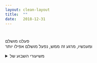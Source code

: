 ```yaml
---
layout: clean-layout
title:  ""
date:   2018-12-31
---
```

#  
פעלנו מושלם<br> ומעכשיו, מרגע זה ממש, נפעל מושלם אפילו יותר

<details>
                    <summary>משיעורי השבוע של</summary>
                    
                  </details><details>
                    <summary>> > א' 30.12.2018 - "לבנה אחר לבנה</summary>
                    עם בעז ובועז ויניב.<br> <br> המשך טבעי לשיעור יום ראשון שעבר (שעבדנו בו בעיקר עם/על אמנות הלחימה ואמנות המשחק), הפעם עם שלוש אמנויות שכל אחד מצא לו. ארבעתנו גם עבדנו עם תריסר האמנויות בכל מני אופנים.<br> <br> + השלמת תהליכים והתזונה הטובה שזה מספק<br> <br> + נחישות<br> <br> + קלות<br> <br> + אמנות ההשתנות<br> <br> + אמנות ההגנה העצמית<br> [עבודה משמעותית בשבילי: ספרות, או שכבות, שממלאות את הגוף שלי ומגיעות עד מרחק מסויים ממנו. אחת שמגיעה עד מרחק אצבע נגיד, אחת עד מרחק אמה, ואחת עד מרחק זרוע או רגל, כלומר כבר ספרה בריאה סביבי. המאפיינים השונים שלהן, המקומות שבהם שלושתן או שתיים מהן חופפות, ההשפעה שלהן על העיניים, העור, החיוּת, החום, הגמישות..]<br> <br> + חופש<br> <br> + אמנות ההשתנות (כן כן, זה הופיע פעמיים)<br> [עבודה משמעותית בשבילי: מדמיין אדם שאני מעריך את האופן שהוא מתנהל בו, ורואה איך הוא בכל מני נקודות במהלך היום. איך הוא כשהוא קם בבוקר, איך הוא כשהוא בשעת עבודה.. את הברנש שלי המצאתי. בזמן ההתעוררות אל תוך הבוקר חוויתי מישהו ראיתי מישהו שנעים לו לשכב, נעים לו לחוש, נעים לו האוויר, נעים לו לקום אל תוך העולם, נעים לו להציב את הרגליים על הרצפה.. בשעת עבודה - עשר או אחת עשרה בבוקר - חוויתי מישהו שעוסק באחד הפרוייקטים שלו באופן נעים ופשוט וחסכוני וכן הלאה.. עבודה מאוד פשוטה, ועם זה גם מאוד עשירה ומשמעותית. ואגב, הבוקר קמתי פחות או יותר כמו הברנש הזה, וכשאני מסתכל על איך שעבדתי במשך היום גם שם היה דמיון.] <br> <br> + אמנות הלחימה<br> <br> + אמנות השיווק<br> <br> + אמנות הניתור<br> <br> + אמנות הבריאות<br> <br> + אמנות שינוי ההרגלים<br> [משמעותי בשבילי: מצאתי איכויות שאני רוצה להכניס אל תוך דברים שאני עושה. שתיים שהשלימו זו את זו היו ארגון ואינטנסיביות, וביחד עם הדברים שנועדו לשפר, נוצרו שלשות שנדמו לי יעילות.] <br> <br> --<br> <br> בעז ויניב התנהלו ביחד לאי שם, ובועז ואני המשכנו לנו זמן מה ליד היכל התרבות (מתחת לתקרה לכיוון רחבת התרבות, שהגנה עלינו מהגשם ובכלל היתה נעימה) ואז נתקפנו דאגה לפלאפל באבן גבירול והלכנו לבדוק אם הכל בסדר איתו. <br> עבודה אחת משמעותית מאוד היתה עם מה שכונה אצלי משום מה &quot;ליבות&quot;.<br> ליבות קטנות ויעילות.<br> מישהו די אהבל, שטוב בלעשות כסף.<br> מישהו שלא אמן לחימה גדול, אבל מצויין בלחימה מעשית, או בפנים מסויימים שלה שמספיקים. <br> איזה ליבות קטנות כאלה אני חומד לי ל-2019?<br> האם/איך זה ככה גם לגבי כתיבה? או לגבי כתיבה של דבר מסויים?<br> ומה לגבי ליבה של הוצאת דברים לאור?<br> <br> ממשהו לשבע עד עשר ואנלאיודעכמה.
                  </details><details>
                    <summary>> > ב' 31.12.2018 - "סיבובי קסם</summary>
                    שיעור עם כמה התחלות - ממשך השבוע/יים האחרונים כשראיתי כל מני דברים מתוכו, מהבוקר כשהתכווננתי אליו ברכבת, וממתי שכף הרגל שלי נגעה במדרכה מחוץ למקום העבודה (בערך ב-19:00, וזאת היתה הפתיחה הרשמית). בדרכים, ברכבת ובבית.<br> + ממכשף שחור לקוסם מואר בגלגול אחד (מתוך כמה דקות עם &quot;חיי מילרפה&quot; ברכבת)<br> + אהבה לא יכולה למות (תותים עם שמנת ליומולדת של חני)<br> + 2019 (חלק מזה עשיתי כמו את טכניקת הלילה: עברתי בין אירועי 2018 וחוויתי אותם כמו שהיו או כמו שהיו אמורים להיות, לפעמים קצת בדומה לסיוע לתוקף להגיע לאן שהוא אמור לנוח בו, ואז עשיתי אותו דבר עם האירועים שיש/היו ב-2019. בשלב יותר מאוחר בשיעור הגיעה גם הקלטה מבן מזירה אחרת והשלימה לי יפה את השלב הזה.)<br> + עבודה מיטיבה עם יומן השיעורים.<br> + היו בשיעור הזה הרבה שלבים ושלבונים, זירות שונות אלו מאלו.. היו גם כל מני דברים משותפים לכולם פחות או יותר. למשל, הרפייה ממה שמיותר עזרה בכל אחד מהם (ולפעמים לא דמתה כלל וכלל להרפייה ממה שמיותר בעניינים אחרים).
                  </details><details>
                    <summary>> > ד' 2.1.2018 - "למהר לאט</summary>
                    החווייה המגניבה של עצמי שמתווה לי את מהלך-היום בבוקר (ב&quot;מטה הקסמים&quot; ברכבת), אחר כך במשך היום מחליט-לכאורה כל מני דברים, ובסופו של דבר מתברר שהתנהלתי בדיוק לפי המתווה מהבוקר.<br> אני מספר עליה פה כי אחת ההחלטות-לכאורה ממהלך היום היתה לא לצאת לשיעור, אבל התכוונות הבוקר גברה עליה.<br> זאת היתה התכוונות-בוקר לגמרי לא דורסנית, כזאת שמתחשבת במציאות אבל איכשהו בלי להפריד אותה מהמציאות הרצויה. וגם ההתנהלות שאיפשרה לי להגיע לשיעור היתה כזאת. <br> <br> שיעור נהדר עם חלק משותף בניהול בועז לעצמו, נעה, סשה, אליאור, שמואל, דרור וריבּ, בנקודת המפגש ובפתח הצפוני המקורה לחניון גן העיר.<br> <br> הייתי עם סשה עד תום השיעור שלה (נדמה לי שבמשך רוב הזמן הזה שמואל היה עם אליאור ודרור עם נעה).<br> <br> להיות בבית (בעבודה עם פורמות, בתנועה בין זירות-שיעור ועוד) -<br> בפורמה, כל מנח הוא הבית, אפשר לצאת מהבית ולהגיע הביתה, ואולי גם לנוע בבית. <br> זיהיתי חווייה לא-באמת-נחוצה שאנשים נוהגים ליצור אצל עצמם, של סבל או מיאוס או משהו כזה איפה שהם נמצאים, כדי להדגיש את חוויית היציאה או ההגעה הביתה.<br> <br> צורת עבודה של בעיטות זה בזה לסירוגין שיש בה גם -<br> + בעיטות &quot;סיבוב&quot; בתצורה שבה החזית נשארת פונה לעבר הנבעט ובתצורה שבה הצד מופנה אליו<br> + אפשר לחלק בין הרגליים והידיים תחומי אחריות וליהנות מהקלות בהגנה העצמית שזה יכול ליצור<br> + יש הבדל בין כן ולא &quot;להתארך&quot; תוך כדי בעיטה<br> <br> לשיפור היציבה: במנח &quot;דומם&quot;, משפר את היציבה לא לנסות להיות פוחלץ אלא להבין שהדבר שאני מאכלס חי, הוא תנועה, הוא זרימה, ולאפשר את זה - גם אם באופן שלא נראה כלפי חוץ.<br> לשיפור הכוח בזרועות: שומר על מבנה של הזרועות כשהשני מנסה לפרק אותו בכל מני אופנים; לא מדמיין שהזרועות נפרדות משאר הגוף אלא להיפך, קולט שהן חלק מהמכלול הזה ומשתמש בזה. <br> לשיפור כל מני דברים: מנסה לקלוט אלו סיפורים שלי על עצמי הם אפקטיביים (כאלה שאני מאמין להם, נענה להם..), ללמוד את הפרוצדורה, לעשות בה שימושים מועילים. (אלה יכולים להיות, נגיד, דווקא סיפורים שבהם אני מספר לי על עצמי משהו שלא מוצא חן בעיני.)<br> <br> מדמה או חווה שכל מה שנמצא פה חלק מגוף אחד. חווה/הווה את חוויית/הוויית האחד הזה, כולל למשל הנשימה הגדולה שלו שאינה מוטרדת כלל מ&quot;טרדות היומיום&quot; של הגופים הקטנים פה, מכילה אותם, נושמת אותם..<br> <br> --<br> <br> עם דרור, בועז ושמואל<br> <br> בילינו די הרבה זמן בקרבות ידיים עם שותפים מתחלפים. בין הדברים שראיתי שריון-טווח-קצר יעיל שדרור יוצר סביבו מלהבים וחודים שחשים בחלקים שמנסים להגיע אליו ומעיפים אותם ככה שהחלקים האלה לא רוצים לנסות להגיע אליו יותר; שכבת &quot;חיל אוויר&quot; יעילה ששמואל מפעיל ומוצאת דרכים בעיקר לאזור הראש; &quot;מארבים&quot; שבועז מפעיל בסבלנות וביעילות, תוך נכונות לנסות משהו שוב ושוב ובלי היסחפויות להרפתקאות שישבשו את למידת מה שהחליט ללמוד.<br> <br> כל אחד מאיתנו קידם את ארבעתנו במשהו שבחר.<br> <br> + בעשר הדקות הראשונות הקדשנו כל פעם שתיים וחצי דקות לאחד מאיתנו. במהלכן הוקצה לו אחד משלושת האחרים להתקרברב איתו (יריב האימונים שהכי יקדם אותו כרגע משלושתם) ושלושת האחרים ניסו לקדם אותו במה שנראה להם שכדאי לו להתקדם בו.<br> אצלי היריב היה שמואל וקודמתי בעזרת קומבינה של מצד אחד לנסות לא להיות בטווח שלו כשאין לי מה לחפש שם (כלומר כשאני לא מנסה לנצל את ההימצאות בו למשהו מועיל), ומצד שני להיות איתו במתחם די קטן שאני לא יכול להתרחק בו ממנו יותר מדי. <br> אצל שמואל אני הייתי היריב, והוא קודם בין השאר בלא להפקיר את הלמטה שלו רק בגלל שהלמעלה כל כך מוגן ומגיע. <br> אצל בועז היריב היה שמואל נדמה לי, והוא קודם בלהכניס עוד איזה מידת אינטנסיביות שהוא בוחר לתוך העבודה שלו - זה יכול להיות כפול 1.1, כפול 1.2, כפול 2, כמה שהוא בוחר. התוצאה היתה מרשימה מאוד. <br> אני לא זוכר כרגע עם מי דרור עבד, נדמה לי שעם בועז. מבחינתי העיקר אצלו היה לא לחסום/לעצור את עצמו משיקולים שלא נובעים מהמציאות הלחימתית המיידית.<br> <br> + שמואל קידם אותנו בצמיחה מתוך הקרקע, חישה גופנית מענגת, בין השאר ב&quot;עמידת ארבע&quot; תוך שימוש במנוע הנשימה הנהדר. אחד השימושים בו היה כשאני יוזם רק את הנשיפה, אחרי זה אני כבר מתמלא מאלי. שימוש נוסף היה בליווי של האגן שלי את הנשימה. שימוש שלישי: &quot;לשתות את הנשימה&quot;. איזה כיף זה. גם האימון מוקדם יותר עם סשה (&quot;לא תנוחת פוחלץ, הדבר שאני נמצא בו הוא זרימה&quot;) עזר לי.<br> באיזשהו שלב היקום אמר דרך שמואל &quot;חוש השדרה&quot;, בהתחלה נדמה היה לי שזאת טעות ואז קלטתי שלא. מבין החלקים בחוש הזה שחשתי בהם בבירור יש את היות כל חוט השדרה חוליה מקשרת יחידה בין שמיים וארץ, ואת היות הקישור הזה שקט גמור שמאפשר זרימה בלתי מוגבלת. <br> <br> + בועז נענה לבקשה של דרור לקדם אותנו בליהנות, בהדרכה שפשוט נהיה - כמו חתולים שרובצים להם בחצר או משהו כזה. זאת היתה אחת מנקודות השיא של השיעור עבורי, תענוג גדול.<br> <br> + בועז הנחה אותנו בלנהל את זמננו ביעילות.<br> נזכרתי תוך כדי במשהו שדמה להדרכה הקודמת, אבל מכיוון אחר. משהו שבמדיטציה הוא מן עירנות רכה ואינטנסיבית, הישארות ער לסביבה ולחיוּת שלה ושל עצמי, משהו בכיוון הזה. חווייה/הווייה שיש בה אינטנסיביות, קלילות, פשטות גמורה, שאפשר בקלות לקחת לכל עניין ביומיום.<br> <br> מבערך שבע עד כעשר ועשרים.<br>
                  </details><details>
                    <summary>> > > > 2.1.201</summary>
                    שנה טובה
                  </details><details>
                    <summary>"כבר הגענו" – שיעור יום שני 31.12.201</summary>
                    שעת הגעה לנק&#39; המפגש: 6:40 – משת&#39;: יואב, אינגריד – מנחים: יואב + אינגריד, בן, אינגריד, יואב<br> שעת סיום: 8:40 (בערך)<br> <br> לקראת השיעור, אחרי היעדרות של שבוע ושני שעורים, העסיקה אותי מאוד השאלה כיצד אוכל לשפר את היכולת שלי לספק לעצמי את המרחב התומך ואת האנרגיות של שיעור הקונג פו גם מחוץ למסגרת השיעור – ביחוד כשאני בטיול בחו&quot;ל. התבוננתי לעומק בציפייה שלי לקראת השיעור כדי &quot;להתאפס&quot; ו&quot;לחזור לעצמי&quot;. <br> במהלך השיעור, מאוחר יותר, ראיתי שבעצם גם במהלך השהייה שלי בחו&quot;ל הצלחתי לשדרג את היכולת שלי לשמור על המרחב הפנימי שלי, יותר ממה שהערכתי תחילה (זיהוי הצלחות של עצמי).<br> יואב ואני קיבלנו הנחיה לעבור יחד אל ב&quot;ק לנדוור ליד ככר רבין ולהמשיך ששם את שיעורנו עד שבן יצטרף אלינו.&nbsp;&nbsp;כך עשינו. כשחצינו את גן דובנוב ביקשתי לעצור לרגע כדי שאוכל לעלות על הגלגל המאונך המסתובב: שם חוויתי את גופי ככזה שעדיין לא התעורר ובעל יכולת מוגבלת. – כשרוב רובו של השיעור התנהל בישיבה בקפה לנדוור, חוויתי את גופי בסוף השיעור כערני, מועצם וחי כמו אחרי שיעור קונג פו של תרגול גופני!<br> בתחילת השיעור, עם הגעתי, פתחי בהצהרה בפני יואב שהתכוונתי להגיע הרבה קודם. אכן מזה כנה ימים מאז חזרתי הבטחתי לעצמי להגיע מוקם – סביב 6:15 – לנק&#39; המפגש בשיעור הבא, אך לא הצלחתי. יואב הבין זאת כהתנצלות על כך שבזבזתי את זמנו. כוונתי הייתה לשתף אותו בכך שהייתה לי כוונה להגיע מוקדם, אך לא הצלחתי להוציא זאת אל הפועל עד הסוף.<br> בקפה לנדוור העליתי את השאלה כיצד אני יכולה לשדרג את היכולת שלי לשמור על איזון אנרגטי רצוי, מבלי להישאב בעל כורכי אל תוך סבל. יואב אמר שאם מישהו כביכול גורם לי לסבל, הרי שבעצם אני זאת שגורמת לעצמי את הסבל. הרגשתי תחילה שתפישה זו (המוכרת לי היטב) אינני מועילה לי כל כך; שכוונתי יותר למצוא את הדרך שלא להיכנס למקום של סבל מבלי להתנתק או לאטום את עצמי; כשמטרתי בעצם היא ריפוי יחסים ישנים; כיצד לשמור על אנרגיה גבוהה יותר.<br> בן הגיע ושאל: מה מטרותיכם לשנת 2019?<br> 1.&nbsp;&nbsp;&nbsp;&nbsp;שיפור החוסן שלי – בכל הרבדים<br> 2.&nbsp;&nbsp;&nbsp;&nbsp;שדרוג המיומנויות המקצועיות שלי בעבודה<br> 3.&nbsp;&nbsp;&nbsp;&nbsp;לעבור שלב בקונג פו<br> בן הזמין אותנו לציין הצלחות מהשנה הזו; לדבר על הצלחות ועל מטרות לעתיד בלשון עבר – טכניקה מעולה.<br> לאחר כ-40 דקות בן עזב והנחה אותי להמשיך את שיעורנו ולאחר שמיציתי את הנושאים שמתחשק לי לעבוד עליהם, עלי להעביר את השרביט ליואב, שינחה את שנינו עד תום השיעור.<br> התחשק לי לצאת החוצה אל האוויר. יצאנו מקפה לנדוור אל ככר רבין, במרכז הככר, בשמש. תרגול חופשי. ביצעתי כל מיני תנועות רגליים, כולל קפיצות סיבוב, דילוגים בין הרגליים כשהן מרוחקות זו מזו. מאוד נהניתי מזה.<br> לאחר שמיציתי, העברתי את הנחיית השיעור ליואב. עבודה פנימית. מעבר אל כיוון גן דובנוב. יואב סיים את שיעורנו הרשמי בדרך. היה מעולה.<br> סיפרתי ליואב כמה משמעותית הייתה עבורי העבודה שעשיתי יחד איתו לפני כמה שבועות – בהנחייתי – כשתרגלנו מדיטציית הליכה בעיניים עצומות: אז, כשיואב הוביל אותי כאילו אני עיוורת, הגעתי לרמה חדשה בעבודה שלי עם כפות הרגליים והרגליים, אשר הדהדה לאורך כל היום, ושמאז לא הצלחתי לשחזר אותה.<br> היה לי חשוב לומר ליואב כמה מיוחדת ומשמעותית עבורי נוכחותו ותשומת לבו בשיעורי הקונג פו שלי. מתנה יקרת ערך עבורי.<br>
                  </details><details>
                    <summary>"לבנה אחר לבנה", ראשון ערב, 30.12.1</summary>
                    תחילת השיעור ב19:40 יחד עם בועז, יניב וריב, ובהנחיית ריב:<br> (אציין שלא זכרתי באופן מלא או מדויק את התרגילים שעשינו)<br> לבחור ולציין 3 אמנויות שברצוני להשתפר בהן, סה&quot;כ לכולנו 12 אמנויות.<br> בעמידה במעגל - חזרה על אלו שבחרתי, בסבב, כל פעם אחת אחרת. להרגיש רמה חדשה רצויה לעצמי בכל פעם (לסוף שנת 2019?). לנסות לזכור גם את של האחרים.<br> נסיון לזכור ולציין את האמנויות של מי שעומד משמאלי, ולראות רמה חדשה עבורו.<br> עשינו כמה סבבים כאלה במספר וריאציות. למשל לציין את הרמה החדשה באמנות כלשהי כאיחול למי שפונים אליו (לפחות בהתכוונות).<br> <br> עברנו לסבבים של הדרכה באמנויות שנבחרו, כל אחד מנחה בתורו מתוך האמנויות שבחר מי שעמד לצידו:<br> חישת/דמיון של שכבה שעוטפת אותנו עד מספר סנטימטרים מחוץ לעור, ונמצאת גם בתוכנו. הוספנו שכבה נוספת רחבה יותר, ואחריה שכבה שלישית שנמשכת עד מרחק של זרוע מהגוף.<br> לחוש את שלושתן בו זמנית. את ההגנה שהן מעניקות, איך הן מיטיבות עמנו מכל מני בחינות. אפשרות לחישת השכבות של כולנו.<br> התבוננות על הרגלים שיש לנו ונסיון לשדרג אותם. אפשר לשתף בדברים שמזהים.<br> בחירה של מישהו שנראה לנו שמתנהל ביומיום בצורה מצוינת. בחינה של רגעים שונים במהלך היממה שלו ולציין מה רואים.<br> עבודה עם היכולת להביא את עצמי להתחיל בעשיות רצויות, בעיקר בהקשר של פעולה אינטנסיבית. <br> התבוננות על שני סוגים של אנשי שיווק מצליחים. אחד שפועל לפי הספר, ואחד שלא למד אבל &#39;יש לו את זה&#39;.<br> <br> בהנחיית בן עברתי עם יניב למקום אחר, לא רחוק משם:<br> ניסינו להתקדם באמנות האושר.<br> <br> בן הצטרף לאחר כמה רגעים והנחה אותנו (בהתחלה גם השתתף בעצמו):<br> לסירוגין, לציין הצלחות שהיו לנו ב2018.<br> ואז לציין גם דברים שמאחלים לעצמנו להצליח ב2019, בניסוח של הסתכלות לאחור כמו על משהו שכבר קרה. מעבר לסירוגין בין שתי השנים.<br> בהמשך, לנסות שלא יורגש הבדל בין דברים השייכים ל-2018 לבין אלו של 2019, כך שצופה מהצד לא יוכל לדעת מה מתייחס לאיזו שנה.<br> מעבר חופשי בין שתי האפשרויות.<br> <br> המשך השיעור בהנחיית יניב:<br> שליחת אור לשנת 2018 ולשנת 2019.<br> הודיה על דברים שאפשר להודות עליהם.<br> סיום בסביבות 21:50
                  </details><details>
                    <summary>"סיבובי קסם", שני ערב, 31.12.1</summary>
                    בבית של אסא. הגעתי ב19:30. <br> סיום ב21:30 בערך.<br> <br> הרגשתי מבוכה ופחד לדבר מול האחרים. נגיד בתרגיל של להגיד משהו שנעים לי עכשיו. או כשרציתי שיעזרו לי עם הנושא של המטרות.<br> <br> <br> <br>
                  </details><details>
                    <summary>> > חשבת</summary>
                    שאגיע לשיעור ובו כבר יתבהר לי יותר כל הנושא של המטרות. ניסיתי לפני השיעור לכתוב כמה דברים שמהווים את המטרות שלי לשנה הקרובה, אבל לא הייתי שמח מהם. לא ממש מצאתי פנאי לכתוב אותם. אלא יותר על הדרך. וחשבתי שבשיעור אקבל מרחב טוב להתעסק בזה, בכלל באיך אני בוחר מטרות לשנה הזאת. והשיעור התמקד כבר ממש במטרות. ולא ממש היו לי בנמצא. <br> אולי אשב על זה קצת היום, אנסה באמת למצוא לי מטרות משמחות לשנה הזאת.
                  </details><details>
                    <summary>> > > > האזנה להקלט</summary>
                    האזנתי להקלטה אחרי שכתבתי לי מטרות.<br> התחלתי את הסשן באיזו מדיטציה קטנה, זה קצת יותר חיבור אותי לעצמי ואז רשמתי לי את המטרות.<br> ההאזה הייתה משמעותית והיוותה כמו המשך של השיעור. או השלמה שלו.<br> אולי אאזין ואעבוד שוב פעם עם ההקלטה.
                  </details><details>
                    <summary>> > > > > > מדובר על ההקלטה מהשיעו</summary>
                    
                  </details><details>
                    <summary>שיעור לא רשמי 01.01.201</summary>
                    שער כסף שנפתח, כך הייתה התחושה שבה התמקדתי.<br> השער ליווה את התרגילים שהיו בעיקר תנועתיים ולחימתיים, הוא ליווה תנועה איטית ולאחר מכן מהירה.<br> הייתה עבודה פנימית של תשומת לב לכאב , תשומת לב לכל הגוף.<br> מעט עבודת מתיחות ולאחר מתן תשומת לב לגב לעיניים&nbsp;&nbsp;ולעוד מספר דברים.<br> לאורך כל הזמן הזה חשתי בפעילות שלא הייתה שלי אבל הייתה חלק מהשינוי שהשער הביא.<br> Change&nbsp;&nbsp;השער לחש<br> BE&nbsp;&nbsp;הוא לחש.<br> השיעור הסתיים בערך בבוקר למחרת.
                  </details><details>
                    <summary>רביעי בוקר 2.1.19 ״פעלתי מושלם</summary>
                    שעת הגעה 06:20 (הישג, בהתחשב שלראשונה הגעתי בתחבורה ציבורית). גרם לי להרגיש טוב, במובן שנפתחה לי עוד אפשרות גישה לשיעור שלי.<br> תנועה מיטיבה. התבוננות. מזהה שאני בסוג של המתנה לנועם ומורן. מתחיל את השיעור לעצמי. מתבונן בהרגשה הזו, של המתנה, של להרגיש. מגיע אליי משהו. קשה קצת לתמלל את זה. מין נוכחות נוספת, עדינה. מקודד תחת ״ההרגשה״. בודק את האיכויות שאני מקבל בעקבות שימוש בהרגשה הזו. השימוש הוא ללא מאמץ. הוא בעיקר עניין של תשומת לב. אני משתדל לתרגל את זה גם כרגע בעת שאני משאיר את עקבות השיעור על גבי המחשב. <br> מזהה את העובדה שהבוקר לא מתנהל כמתוכנן. מתבונן בהרגשה, מזהה את אי הנוחות. ממשיך להתבונן. רואה את התחושה של הלחץ כמו גם את תחושת השחרור. שינוי מיקום עם תרצה ואינגריד. התלבטתי אם להמשיך לבד או להצטרף, והחלטתי שיהיה מעניין להצטרף, תוך שאני משגיח על השיעור שלי. התלבטות אם למקום פתוח או סגור. הבוקר הרגיש לי קר ויותר נכון לחמימות של לונדון מיניסטור. <br> שיעור ליואב נועם ועינב (בהעדרם) טוב לי עם העבודה הגופנית. <br> במהלך השיעור השתעשעתי עם התחושה הזו. היא מרגישה לי בעלת פוטנציאל גבוה. במהלך השיעור, בעת מספר תרגולים, השימוש בהרגשה הזו, שיפר את הביצועים. הצלחתי לבצע קפיצה של 360 מעלות וקצת. משהו שהתקשיתי איתו. הבעיטות הרגישו לי עוצמתיות יותר. הריכוז בעת עבודה פנימית טוב יותר. תחושה של מין חגורת קסמים משפרת כזו, שאני צריך רק להיזכר בנוכחותה ואז להמשיך בפעילות שלי ללא שום שינוי. במהלך השיעור השתעשעתי לבחון כמה היא מפוזרת. האם היא רק בבטן או שהיא מתפשטת לאיזורים נוספים. <br> בן מצטרף, שחזור מה היה. זיהוי רגע ה״התנזלות״ שבו ״נזלתי״ עם תרצה ואינגריד (או אולי עדיף להשתמש בזרמתי…)<br> הרעיון של החלטה פנימית שמאפשרת חופש גדול (לדוגמה, לא להצטרף ולהישאר בנק׳ המפגש).<br> שיעור טוב. יופי של מתנה.
                  </details><details>
                    <summary>שיעור בלתי רשמי - יום שלישי 1.1.1</summary>
                    שיעורי מתחיל ב 11:30 ונמשך עד הלילה<br> <br> חמלה<br> עדינות<br> רוך<br> תמיכה פנימית<br> צעדים קטנים<br> כאב רגשי שמתרפא<br> צלילות<br> <br> <br>
                  </details><details>
                    <summary>"פעלתי מושלם" – שעור יום ד' 2.1.201</summary>
                    שעת הגעה לנק&#39; המפגש: 6:35 – שעת סיום: 8:40~ - משת&#39;: יואב, אינגריד, תרצה – מנחים: כולם + בן<br> <br> היה קר יחסית (8 מעלות?), הרגשתי לא טוב (מעין שפעת מוחלשת). מסיבות אלה לא חשתי בנוח הפעם להתיישב על הרצפה כדי לבצע מדיטציה, כפי שהייתי עושה אילולי תנאי מזג האוויר. <br> חקרתי את שאר האפשרויות וביצעתי תרגילים עדינים, עם תנועות קטנות ומתונות, שהשפיעו לטובה. <br> בשעה 7:00, מאחר ואיש מאיתנו לא הודיע על הנחיית השיעור ואיש לא הגיע כדי לאסוף אותנו, יואב ואני בדקנו הודעות בטלפון הנייד במקביל. לאחר מכן שאלתי את יואב אם קיבל הנחיות. הוא ענה בשלילה.<br> בשעה 7:05 החלטתי ליזום מהלך והצעתי ליואב ותרצה שנעבור למקום אחר כדי להוביל את השיעור שלנו בעצמנו. הצעתי לעבור אוו לגן דובנוב או ללונדון מיניסטור, תוך שציינתי את העדפתי האישית למקום השני בשל מצבי ומכיוון ששם יהיה לי נוח יותר לבצע תרגולים פיזיים כשאנחנו מוגנים מהקור. תרצה ציינה שהייתה מעדיפה להתאמן בחוץ אך הצביעה בעד לונדון מיניסטור בהתחשבות במצבי.<br> הרגשתי מרוצה מעצם היוזמה שלי ומעצם העובדה שהצגתי את האופציות הנראות לי הכי מתאימות באותו הרגע, תוך שאני גם מציינת בצורה ברורה את מצבי ואת העדפתי – חגגתי את זה כהצלחה קטנה. נהניתי מהמעבר וההליכה המשותפת. נהניתי מהכניסה לחלל המקורה.<br> התלבטתי לרגע עם יואב אם לשלוח הודעת עדכון לבן או לא; יואב אמר שלא. שאבתי חיזוק מכך ומהמחשבה שאף פעם לא שולחים עדכון – למעט לפני מספר שבועות, כאשר בן עדכן אותי ואת יואב במייל בבקר לאן הוא מתכוון לעבור עם התלמידים האחרים, במידה ונגיע מאוחר, אבל זה לא זכרתי באותו הרגע. לא שלחתי עדכון.<br> יואב מיד החל בתרגול עצמאי. פניתי לתרצה בבקשה לעבוד איתי על משהו ספציפי, שכבר עבדתי עליו בעבר עם יואב, היא הסכימה. עבדתי על &quot;מדיטציית הליכה&quot; בעיניים עצומות, כשתפקידה של תרצה היה ללוות אותי ולשמור עלי. שמתי לב לשוני הרב בחווייה שלי לעומת התרגול שביצעתי לפני כמה שבועות עם יואב. ביקשתי ממנה שתנשום יותר בחופשיות – בדיעבד חשתי שזה לא היה נכון. לאחר הפסקת שתייה שביצעתי תרצה ביקשה להמשיך לעבוד לבד על דברים אחרים.<br> המשכתי בתרגולים פיזיים שלי – בעיקר גמישות עדינה, תוך תשומת לב עדינה לגוף. <br> מעט כושר – כפיפות בטן.<br> רישום במחברת עזר לי להעלות את רמת המודעות שלי.<br> תרצה הציעה שכל אחד מאיתנו יעביר תרגול של כ-10 ד&#39; לשלושתנו. כך עשינו. היה נחמד מאוד.<br> ואז, בסיבות השעה 8:00, בן הוגיע והחל לחקור אותנו מדוע עזבנו את נקודת המפגש. מיד התעוררה בי תחושת אשמה על שיזמתי את המעבר, אבל תוך זמן קצר התעורר בי חלק שהשתדל לבלום את תחושת האשמה. נותרו בי שרידים קטנים. עד לפני זמן לא רב כל כך זה היה &quot;מעיף&quot; אותי לביקורתיות עצמית קשה, תחושת אשמה ופניקה (&quot;מה עשית??!!?&quot;). הקול &quot;חיובי&quot; והחוסן הפנימי שלי ההולך ומתחזק הצליחו לאזן ואף לנטרל את זה במידה רבה של הצלחה. וואו!<br> בסיכומו של דבר היה שיעור מצויין. בסיומו הרגשתי הרבה יותר טוב, פיזית ונפשית, מאשר בתחילתו.<br>
                  </details><details>
                    <summary>"הישגים נטולי מאמץ" 1/1/19 שלישי בער</summary>
                    הגעה סביב 2030 והתחלת שיעור <br> התחלתי עם חימום ומתיחות<br> בהמשך עבודה בדגש על הנאה וקלילות. <br> עבודה מול כח שמתפרץ מולי ובחירת התגובות השונות האפשריות <br> הכוונה מבן - לרשום 10 שדרוגים לשבועות הקרובים שלי<br> המשך עבודה <br> התמקדות שלי על יישום הקונג פו בחיי היום יום מול אתגרים וקשיים שיש לי עכשיו. <br> סיום השיעור ב 2210 בערך.
                  </details><details>
                    <summary>שני ערב 31.12.18 "סיבובי קסם</summary>
                    שיעור שהתרחש במיני סטודיו עם שיר ואסא וישי ומיכל וגם ריב שהיה במיקום אחר אותו ערב. בן היה גם והנחה בחלק המונחה של השיעור.<br> <br> התחלתי בשעה 18:45<br> וסיימתי זמן מה אחרי 22:00<br> <br> אני מתבונן ברשימת המטרות שהכנתי עבור השיעור, עבור שנת 2019. זה עושה אותי מבסוט למדי. <br> <br> הנחיות שונות לאפשרות לעבוד עם המטרות שלנו. לדמיין שכבר הוגשמנו בהן. להשתעשע איתן. להרגיש שאיננו חייבים אותן ושהמצב שלנו כרגע מושלם. ועוד. <br> <br> שיעור עתיר אנרגיה. עמוק. בחוץ סוער.<br> <br> למחרת התעוררתי עם בוסט חדש גדול ומשובח לעשייה והתקדמות בעניינים השונים שלי. <br> <br> תודה! ושנה טובה!!!<br> <br>  <br> <br> <br> <br>
                  </details><details>
                    <summary>רביעי לילה 2.1.19 "למהר לאט</summary>
                    שיעור לבדי בגן העיר. <br> הגעתי מוכן להעביר שיעור ל-4<br> בסוף העברתי שיעור רק לאסא<br> <br> החל בתשע והסתיים קצת אחרי עשר וחצי<br> <br> פותח מרחב התקדמות באמנות הלחימה והבריאות<br> כחצי שעה של חפירה נעימה בפורם אגרוף ארוך 1. במטרה לשפר את אמנות הלחימה שלי ואת ההרמוניה של גופי עם עצמו. זו הייתה עבודה מאוד נעימה של לפתוח את הטקסט הזה, ולהתחיל אתו תהליך אמתי. מדהים לגלות כמה העבודה שלי אתו הייתה נמוכת איכות עד היום. מעניין למה. מכל מקום, רק התחלתי. יש עוד הרבה מאוד מה לעשות שם. <br> <br> אמנות האושר<br> ישיבת בדואי. אני יושב לי לבדי. במדבר הגדול. ויש אינסוף זמן. <br> הלימוד של 4 השערים. הפעילות: הכל צורות של אנרגיה. המחשבה הזו, האור הזה, הצליל הזה, הרצון הזה, השיר הזה שמתנגן לי בראש, הכאב הזה בחזה שלי. המתח הזה. האני הזה. <br> וישט 4 השערים. קשב, הרפייה, פעילות ויצירה. <br> רובד היצירה הרבה יותר עמוק ומשמעותי ממה שקלטתי לפני כן. נטיתי לחשוב עליו פעמים רבות כעל אופשוט של הפעילות, אבל לא כך הוא. זה ממש לא ככה. אני מוכיח זאת לעצמי עם גל של אור מיטיב שישטוף אותי מבחוץ. <br> <br> תודה!!!<br> <br>
                  </details><details>
                    <summary>> > תודה</summary>
                    
                  </details><details>
                    <summary>רביעי אחרה"צ, 2.1.18, "למהר לאט</summary>
                    16:30 הגעה.<br> <br> עושה עם עצמי תנועות של לחימה ונהנה מזה. <br> עוצר לפעמים לעבודה פנימית. אומר לעצמי &quot;יפה&quot; ו&quot;יפה מאוד&quot; ומרגיש את זה.<br> <br> אחרי כמה זמן בן מזמין אותי לעבודת זוגות לבחירתי. מתחילים הזזות וכשהוא שואל אותי אם הכל בסדר, זה מפעיל אצלי משהו, או שהיה כבר משהו לפני זה, ואני נהיה שלילי. מנסה לעבוד עם המצב הקיים. לא קל להכיל את השליליות הזו. משחקים משחק שאני זוכר מפעם שנדמה לי שנקרא &quot;פינוקיו&quot;, זה די נחמד לזמן מה. עכשיו כשאני חושב על זה, נדמה לי שהשליליות השתלטה עלי גם בגלל שלא ידעתי ממש מה אני רוצה מהשיעור באותו זמן, וזה הותיר אותי חשוף יותר לכוחות בלתי נעימים להשתלט. אם הייתי יותר יודע את מטרתי ברגעים אלו, הייתי יודע יותר מה לעשות במצב הזה.<br> <br> קרן מגיעה ואנחנו הולכים שלושתנו למעלה, לגג גן העיר, תוך כדי תחושת חלקים שונים בגוף, ואז את הגוף כולו.<br> יושבים על משטח עץ וחשים את הגוף בעיניים עצומות.<br> אני מתרגל כל מיני תנועות שבא לי (דרך אגב זה ממש כיף לי לאחרונה) ומדי פעם בן נותן לי תנועות ספציפיות לעבוד עליהן.<br> עולה אתגר מול הנוכחות של בן כצופה בעבודה שלי. הוא שם לב ואנחנו מדברים על זה קצת. זה עוזר. <br> בקפיצות אל משטח העץ וממנו, בן אומר שהוא שם לב לנוקשות מסויימת בגב שלי, לא שמתי לב לזה, והוא גם ציין שהיא השתחררה כשהוא הצביע עליה. כנראה התשומת לב של בכלל לחשוב על זה לרגע עשתה את שלה.<br> אני נהנה מההתקדמות שלי בכל הנוגע לתנועות, אני מרגיש שהגוף שלי מקבל מזה הרבה.<br> <br> עבודה מגניבה ביחד עם קרן. שני משחקי זוגות: אחד עם הידיים שלנו מונחות זו על זו ומישהו מנסה להגיע אל היד של השני והשני מנסה להתחמק תוך כדי מבט בעיניים, ואחד שבו הידיים פרוסות קדימה ביננו ונוגעות זו בזו עם כל פנים כף היד, כשבעצם הניסיון הוא להזיז את השני ממקומו ולא לזוז בעצמך.<br> נהנתי מהמשחק השני, ושמתי לב לפוטנציאל שלו בנוגע לחיבור לעצמי תוך כדי חיבור לאחר.<br> היה גם זמן להשתפר במשחקים בו כל אחד עבד עם עצמו ואז שוב פעם שני המשחקים. העבודה עם עצמי אכן הניבה תוצאות.<br> <br> תרגיל של לא לתת לבן להגיע אלי, כשאני נשען עם הגב לקיר. הוא העיר לי לא ללוות את היד שלו כשאני מסיט אותה, אלא פשוט להדוף אותה ולחזור. אחר כך עבודה עם ההסטות שהשתמשתי בהן, עדיין עם הגב נשען על הקיר, רק בלי בן שמנסה להגיע אלי. זה היה מגניב.<br> <br> בעיניים עצומות וגב נשען על קיר, תשומת לב לאנרגיה בגוף. אחר כך מנוחה. שם לב להרבה חוסר מנוחה. וגם למנוחה.<br> <br> לבסוף בעמידה בעיניים עצומות נזכר בהצלחה מהשיעור ומדמיין הצלחה מהמשך הערב. עדיין בעיניים עצומות נזכר בתחילת השיעור וברגע בו בן התערב בו. אומר בלב לבן תודה ומשחרר אותו. החלק הזה היה מאתגר בקטע טוב, חשתי שאני מצליח להיות שם יחסית.<br> <br> סיום רשמי ב18:40.<br> <br>
                  </details><details>
                    <summary>> > נראה ל</summary>
                    שכדאי לי לעשות יותר מתיחות לפני ואחרי סשנים של הרבה עבודה פיזית. <br> אני עדיין תפוס ברגליים מיום רביעי.
                  </details><details>
                    <summary>> > > > כפי שאמרתי לך בשיעור עצמ</summary>
                    אתה וקרן אמורים להיות עם שרירים תפוסים אחרי השיעור הזה.<br> אולי לא הניסוח המדוייק, אבל ככה בערך אמרתי לך, זוכר?<br><br><table width='70%' cellpadding='0' cellspacing='0' bgcolor='#C6C7C6'><tr><td height='1'></td></tr></table><br><b>מדברים על מדיטציה:</b> <a href="http://forums.tapuz.co.il/meditation" target="_blank">http://forums.tapuz.co.il/meditation</a><br/><br/>לומדים את אמנות המדיטציה: <a href="http://www.ThePracticalMeditation.com" target="_blank" rel=nofollow>www.ThePracticalMeditation.com</a><br/>לומדים את אמנות היכולת: <a href="http://www.MagicalChanging.com" target="_blank" rel=nofollow>www.MagicalChanging.com</a>
                  </details><details>
                    <summary>> > > > > > כ</summary>
                    
                  </details><details>
                    <summary>שיעור בלתי רשמי - יום רביעי 2.1.1</summary>
                    שיעורי מתחיל ב 10:30<br> <br> תנועה<br> התבוננות<br> <br> הפוגה ב 18:45<br> המשך ב 23:25 ולתוך הלילה<br> <br> שקט<br> חמלה<br> עדינות<br> ראייה צלולה פנימה<br> תמיכה פנימית<br> <br> <br>
                  </details><details>
                    <summary>שלישי ערב 1.1.2019 "הישגים נטולי מאמץ</summary>
                    את השיעור התחלתי בעבודה פנימית, בנסיון לארגן לעצמי את החומרים שקיבלתי ושרלוונטיים לי כרגע<br> בנושא של עבודה עם כאב רגשי. <br> <br> זה קצת מעניין לשים לב שהנסיון לארגן חומרים כאלו נובע מתוך מצוקה, מתוך כאב - שאם אני אסדר את <br> הכל ותהיה לי משנה ברורה כיצד עליי לפעול כעת, יהיה לי טוב יותר. שמתי לב לזה, הבנתי שזה עצמו<br> הוא כאב, כאב המלווה בסרט. הצלחתי במידה מסויימת לכוון את עצמי לעבודה עדינה יותר<br> וגם כשלא הצלחתי, לפחות זיהיתי שזה זה. <br> <br> אבל, זה היה הנסיון היום, לארגן חומרים של עבודה עם כאב כדי לעבוד איתם. בגדול, זה מאד מצליח העניין הזה. <br> בפעמים הקודמות שארגנתי את החומרים שקיבלתי בצורה מתומצתת, ככה על דף, נקודות, תזכורות - זה היה<br> מאד מועיל. הייתי מוציא את המחברת בכל זמן שרציתי לעבוד על הנושא ועבדתי עם זה שעות. זכרתי<br> את ההתנסויות הקודמות והחלטתי לרשום כל מה שרלוונטי עבורי על דף אחד. מדובר על חומרים <br> הן משיעורי הקונג פו, הן משיעורי המדיטציה, הן משיעורי &quot;מקור הגוף&quot;&nbsp;&nbsp;ועוד מקורות.<br> <br> אני לא כל כך עושה הבדל אם ההתייחסות לנושא הזה היא משיעור כזה או אחר, זה מעין מישמש שכזה כרגע, <br> אבל אני יודע לרוב גם את ההקשר של הדברים... ומשתדל לא לעשות יותר מדי סלט. בכל מקרה אם זה טוב לי <br> כרגע ועוזר לי… כנראה שזה אחלה…<br> <br> אז אלו הדברים שעבדתי עליהם בשיעור הזה, ואלו הם הדברים שאני עובד עליהם בימים אלה בהקשר<br> של ריפוי רגשי:<br> <br> <img src="http://www.timg.co.il/tapuzForum/images/Emo20.gif" alt="|@|"> להרגיש את הכאב, לגעת בו, לא לעצור אותו. איפה זה בגוף\ אנרגיה\ צבע\ מרקם\ תדר\ הבעה, יש לזה? -<br> זה מאפשר לי לתת לו תשומת לב מסויימת שמחוללת\ מאפשרת תהליכי ריפוי.<br> <br> <img src="http://www.timg.co.il/tapuzForum/images/Emo20.gif" alt="|@|"> הפרדה בינו לדברים אחרים: לא חושב\ מחליט מתוכו כי אז הוא לא מקבל ריפוי. אם אני נאבק, זה גם לא תשומת לב, <br> או <b>אם אני מנסה לעשות לו דברים.</b> מרגיש אותו ונותן לו להיות.<br> <br> <img src="http://www.timg.co.il/tapuzForum/images/Emo20.gif" alt="|@|"> הכרה בכך שריפוי זה דבר טבעי שנוטה ורוצה לקרות כל כל הזמן.<br> <br> <img src="http://www.timg.co.il/tapuzForum/images/Emo20.gif" alt="|@|"> זה לא כל כך עניין של &quot;אני מצליח לרפא\ לא מצליח לרפא&quot; אלא יותר לדעת מה זה, להכיר בזה, ולא להפוך להיות זה. <br> כמעט כל השאר המערכת עושה לבד כבר.<br> <br> <br> <img src="http://www.timg.co.il/tapuzForum/images/Emo20.gif" alt="|@|"> העבודה היא כל מה שאני רואה. המודעות עצמה. להיות מודע, לראות מה קורה בי, את כל הנסיונות השונים לארגן, המאבקים... זה חלק<br> מהעבודה. הראיה עצמה, המודעות.<br> <br> <img src="http://www.timg.co.il/tapuzForum/images/Emo20.gif" alt="|@|"> במקום לחץ, חרדה ואימה… לנסות להנחות את עצמי ממקום יותר אמיתי, רואה, שקט, רגוע.<br> <br> <img src="http://www.timg.co.il/tapuzForum/images/Emo20.gif" alt="|@|"> חש את הזרמים הבלתי נעימים שמנסים לצוד אותי, חש בהם כבזרם חיצוני של אנרגיה. לא מתנגד להם או להשתעבד ולמסור את עצמי <br> או גופי אליהם אלא:<b>להרפות ולהתמסר לאנרגיה הכוללת של היקום </b> (טוב, זה די מסכם את הכל!)<br> <br> ועבודת עזר נוספת:<br> <br> <img src="http://www.timg.co.il/tapuzForum/images/Emo20.gif" alt="|@|"> לקחת את כל האי שקט ולהקיף אותו במודעות.<br> <br> במהלך השיעור גם עבדתי עם סיגל על ריפוי הגוף שלי מהבעיטה של שבוע שעבר.<br> <br> נוכחים בשיעור: חגי, בן, סיגל, אורי, יובל.<br> <br> השיעור התחיל ב:20:49 והסתיים ב22:23.<br> <br> <br> <br>
                  </details><details>
                    <summary>שבת 5.1.19 "ממלכת ההתקדמות</summary>
                    השיעור שלי החל בשעה 14:20<br> והסתיים בשעה 17 בערך<br> <br> היו איתי בשיעור אלון ועומרי והדר<br> <br> עבודה עם דמיון שאני לבד בעיר זרה. אין לי בית ספר. רק אותי והמטרות שאני רוצה להגשים. זה היה גם נעים וגם לא נעים. בכל אופן מעניין.<br> <br> לאחר מכן הוקדש זמן מה לבניית רשימת מטרות להגשמה בשיעורים בתקופה הקרובה (ביומן הלבן של שנת 2018-2019). הזמן שלאחר מכן הוקדש לפיתוח אמן הלחימה. שוב הנחתי את עצמי במרחב עבודה בלתי ידוע, ללא מושג על איך מתקדמים מכאן. אולם פתאום כשנשענתי על הקיר הנמוך שליד תחנת האוטובוס ובעטתי, זה הרגיש לי טוב ומחובר כזה, אז המשכתי את הכיוון. משהו שקשור לרגליים וללפתוח ולמתוח את הגוף בבעיטות. הייתי יכול להמשיך עוד זמן רב עם זה, אך הדר הופיעה לשיעורה. <br> <br> במהלך השיעור המשותף היו דברים משמעותיים ומחוברים רבים. בין היתר עבדנו עם כרית חבטות. כשאני ואלון מתחלפים בהחזקת הכרית. בין היתר העלינו צורות שבהן אנחנו יכולים להשתנות כתוצאה מהשיעור הזה. אפשר שמאוד בקטנה. <br> <br> לקראת 16:30 אלון הונחה להמשיך את השיעור של כולנו. <br> בשלב כלשהו לאחר מכן, הוא הונחה לסיים לי את השיעור ב-10 עד 20 הדקות הקרובות ואז להמשיך להם את השיעור עד תומו. החל מ-17 רק בעבודות פנימיות. <br> <br> לאחר שהוא סיים את החלק המונחה של השיעור שלי, המשכתי אותו עוד זמן קצר לבדי והמשכתי בין היתר את העבודה שלי על אגרוף ארוך 1. <br> <br> שיעור מצויין<br> תודה!
                  </details><details>
                    <summary>שני ערב 31.12.18 "סיבובי קסם" אצל אסא שנהחדש</summary>
                    שיעור נפלאאאאאא ונהדר בסטודיו של אסא. עם אסא, שיר, ישי (וריב במיקום אחר)<br> יצאתי מוקדם מספיק ואף עברתי אצל ירקן ליד והבאתי פירות. זה היה כיף להביא!<br> <br> הבאנו לשיעור את המטרות של 2019. הכנתי אותן מראש למפגש שהיה מוקדם יותר באותו יום בצהרים כולל ציור לאחת המטרות (שאר המטרות מחכות לציורים שלהן).<br> <br> עם עצמי מיישמת דברים מהדפים שלי:<br> מטרות<br> מיקודים, מדיטציות וכיוונונים שהכנתי לי בזמן האחרון בלי קשר<br> הנחיות של חישת הגוף הפנימי<br> <br> אווירה נעימה חברותית וחמימה.<br> <br> בן הנחה אותנו קצת בעבודה עם המטרות. היה כיף רק הקצב היה מהיר מידי.<br> באמת יהיה לי טוב להקשיב להקלטה שבן הכין לנו על זה.<br> התמקדתי במטרה אחת ועליה יישמתי את הצעדים שהוא הנחה.<br> <br> בסוף נשארנו רק אני ואסא (שיר וישי סיימו).<br> היה כיף!<br> תודה <img src="http://www.timg.co.il/tapuzForum/images/Emo23.gif" alt="|לב|">
                  </details><details>
                    <summary>> > תוד</summary>
                    עלתה בי קנאה... רגש חדש ומעניין בהקשר של הקונגפו. יתכן שאעשה עם הקנאה הנהדרת הזו משהו. <br> תודה!
                  </details><details>
                    <summary>> > > > </summary>
                    זה באמת היה שיעור מהנה ומיוחד ויוצא דופן :) אז יכולה להבין :)
                  </details><details>
                    <summary>שבת 5.1.19 "ממלכת ההתקדמות</summary>
                    הגעתי לשיעור במצב רוח ירוד במיוחד, עם הרבה כעס בתוכי.<br> עשינו סבב של אגרופים ו/או בעיטות בכרית האימון, ועשה לי טוב לתת לעצמי להוציא את האגרסיה אל הכרית, בייחוד בחלק שבו בעטתי בכרית שהחזיק אסא, שאמר שאני יכול לבעוט בכל הכוח. הרגשתי שיש בי עוצמה בבעיטה והרגיש נעים שהיא יכולה להיות מוכלת ובכלל היה נעים שאסא הציע תרגיל שאפשר לי לבטא את הרגש - הרגיש לי שהוא ראה אותי והתאים את התרגיל לצורך שהיה לי.<br> המצאנו תרגילים והנחיתי את הדר ואותי לעשות הליכות של חיות מגוונות. הרגשתי יצירתי ומשחקי ועשיתי חיקויים של די הרבה חיות, ואח&quot;כ אלון אמר לי שלדעתו עשיתי את התרגיל הזה יפה, וזה היה לי נעים לשמוע.<br> <br> (לא זוכר עוד דברים מהשיעור, אני מנסה עכשיו לשחזר בדיעבד, אחרי שעבר יותר מחודש. קראתי תיעוד של אסא מיומן השיעורים אבל הוא כמעט לא דיבר על החלקים שבהם אני השתתפתי. לא מצאתי תיעוד של השיעור במחברות שלי. יש זכרון של דברים שעשינו עם הדר ואלון אבל אני לא בטוח אם זה מהשיעור הזה או אחד עתיק יותר. אני אכתוב אותו גם, ליתר בטחון:)<br> <br> המצאתי תרגיל שכל אחד מאיתנו ייתן הוראה לתרגיל &quot;לא מוצלח&quot;. המטרה שלי היתה לאפשר לעצמנו חופש בהמצאת התרגילים, כדי שלא להיתקע בניסיון לתת רק רעיונות &quot;מוצלחים&quot;. אח&quot;כ הצעתי שנעשה סבב סימוני בעיטות, וכל אחד שסימנו עליו בעיטה, ייתן &quot;ציון&quot; לזה שסימן, אבל בלי קשר לרמת הביצועים שלו, אלא ציון אקראי לבחירתו. המטרה היתה לנתק את הקשר שלנו בין &quot;ציון&quot; לבין המוטיבציה ותחושת הערך העצמי וההצלחה. כלומר להיות חסינים לציונים ולביקורת. המשתתפים ביקשו שהמקבל יבקש איזה ציונים הוא רוצה לקבל, וכך קרה שאני ביקשתי לקבל רק ציונים לא גבוהים (כי אני רגיל לקבל ציונים גבוהים, ולהתערער כשאני &quot;נכשל&quot;), ואלון והדר ביקשו לקבל רק ציונים גבוהים. זה היה נחמד.
                  </details><a href="javascript:history.back()">בית</a>